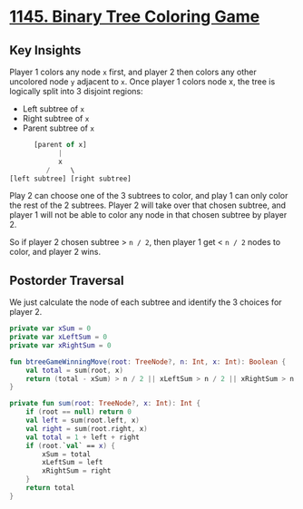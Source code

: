 # [1145. Binary Tree Coloring Game](https://leetcode.com/problems/binary-tree-coloring-game/)

## Key Insights
Player 1 colors any node `x` first, and player 2 then colors any other uncolored node `y` adjacent to `x`. Once player 1 colors node x, the tree is logically split into 3 disjoint regions:

- Left subtree of `x`
- Right subtree of `x`
- Parent subtree of `x`

```js
      [parent of x]
            |
            x
         /     \
[left subtree] [right subtree]
```

Play 2 can choose one of the 3 subtrees to color, and play 1 can only color the rest of the 2 subtrees. Player 2 will take over that chosen subtree, and player 1 will not be able to color any node in that chosen subtree by player 2.

So if player 2 chosen subtree > `n / 2`, then player 1 get < `n / 2` nodes to color, and player 2 wins.

## Postorder Traversal
We just calculate the node of each subtree and identify the 3 choices for player 2.

```kotlin
private var xSum = 0
private var xLeftSum = 0
private var xRightSum = 0

fun btreeGameWinningMove(root: TreeNode?, n: Int, x: Int): Boolean {
    val total = sum(root, x)
    return (total - xSum) > n / 2 || xLeftSum > n / 2 || xRightSum > n / 2
}

private fun sum(root: TreeNode?, x: Int): Int {
    if (root == null) return 0
    val left = sum(root.left, x)
    val right = sum(root.right, x)
    val total = 1 + left + right
    if (root.`val` == x) {
        xSum = total
        xLeftSum = left
        xRightSum = right
    }
    return total
}
```